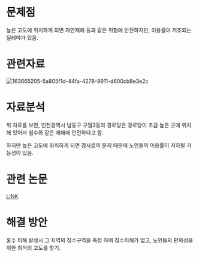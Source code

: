 # 문제점
높은 고도에 위치하게 되면 자연재해 등과 같은 위험에 안전하지만, 이용률이 저조되는 딜레마가 있음.

# 관련자료

![163665205-5a805f1d-44fa-4278-9911-d600cb8e3e2c](https://user-images.githubusercontent.com/86522084/171389256-f2469734-c27c-4013-ad0c-b5a95ec8458a.jpeg)

# 자료분석

위 자료를 보면, 인천광역시 남동구 구월3동의 경로당은 경로당이 조금 높은 곳에 위치해 있어서 침수와 같은 재해에 안전하다고 함.

하지만 높은 고도에 위치하게 되면 경사로의 문제 때문에 노인들의 이용률이 저하될 가능성이 있음.

# 관련 논문
[LINK](http://lps3.www.dbpia.co.kr.libproxy.donga.ac.kr/pdf/pdfView.do?nodeId=NODE07588286)

# 해결 방안
홍수 피해 발생시 그 지역의 침수구역을 측정 하여 침수피해가 없고, 노인들의 편의성을 위한 최적의 고도를 찾기. 
